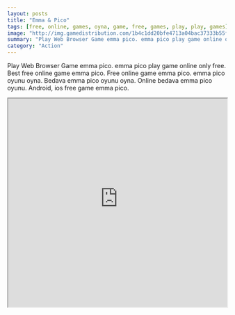 ```yaml
---
layout: posts
title: "Emma & Pico"
tags: [free, online, games, oyna, game, free, games, play, play, games]
image: "http://img.gamedistribution.com/1b4c1dd20bfe4713a04bac37333b55f6.jpg"
summary: "Play Web Browser Game emma pico. emma pico play game online only free. Best free online game emma pico. Free online game emma pico. emma pico oyunu oyna. Bedava emma pico oyunu oyna. Online bedava emma pico oyunu. Android, ios free game emma pico."
category: "Action"
---
```


Play Web Browser Game emma pico. emma pico play game online only free. Best free online game emma pico. Free online game emma pico. emma pico oyunu oyna. Bedava emma pico oyunu oyna. Online bedava emma pico oyunu. Android, ios free game emma pico.

<iframe width="100%" height="480px;" src="http://flash.gamedistribution.com?game=1b4c1dd20bfe4713a04bac37333b55f6"></iframe>